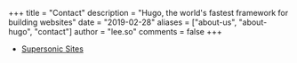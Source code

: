 +++
title = "Contact"
description = "Hugo, the world's fastest framework for building websites"
date = "2019-02-28"
aliases = ["about-us", "about-hugo", "contact"]
author = "lee.so"
comments = false
+++

- [Supersonic Sites](https://www.supersonicsites.com)
